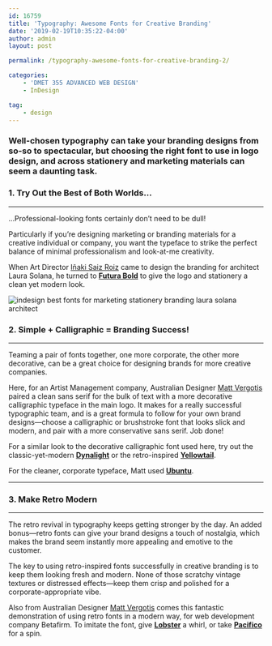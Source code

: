 ```yaml
---
id: 16759
title: 'Typography: Awesome Fonts for Creative Branding'
date: '2019-02-19T10:35:22-04:00'
author: admin
layout: post

permalink: /typography-awesome-fonts-for-creative-branding-2/

categories:
    - 'DMET 355 ADVANCED WEB DESIGN'
    - InDesign

tag:
    - design
---
```


### Well-chosen typography can take your branding designs from so-so to spectacular, but choosing the right font to use in logo design, and across stationery and marketing materials can seem a daunting task.

### **1. Try Out the Best of Both Worlds…** 

---

…Professional-looking fonts certainly don’t need to be dull!

Particularly if you’re designing marketing or branding materials for a creative individual or company, you want the typeface to strike the perfect balance of minimal professionalism and look-at-me creativity.

When Art Director [Iñaki Saiz Roiz](http://www.gregorsamsa.es/Laura-Solana-Arquitecto) came to design the branding for architect Laura Solana, he turned to [**Futura Bold**](https://www.myfonts.com/fonts/bitstream/futura/bold/) to give the logo and stationery a clean yet modern look.

![indesign best fonts for marketing stationery branding laura solana architect](https://image-control-storage.s3.amazonaws.com/2019/02/13124635/Laura-Solana-2-1.jpg)

### **2. Simple + Calligraphic = Branding Success!**

---

Teaming a pair of fonts together, one more corporate, the other more decorative, can be a great choice for designing brands for more creative companies.

Here, for an Artist Management company, Australian Designer [Matt Vergotis](http://www.verg.com.au/portfolio/mandy/) paired a clean sans serif for the bulk of text with a more decorative calligraphic typeface in the main logo. It makes for a really successful typographic team, and is a great formula to follow for your own brand designs—choose a calligraphic or brushstroke font that looks slick and modern, and pair with a more conservative sans serif. Job done!

For a similar look to the decorative calligraphic font used here, try out the classic-yet-modern [**Dynalight**](http://www.fontsquirrel.com/fonts/dynalight) or the retro-inspired [**Yellowtail**](http://www.fontsquirrel.com/fonts/yellowtail).

For the cleaner, corporate typeface, Matt used [**Ubuntu**](http://font.ubuntu.com/).

---

### **3. Make Retro Modern**

---

The retro revival in typography keeps getting stronger by the day. An added bonus—retro fonts can give your brand designs a touch of nostalgia, which makes the brand seem instantly more appealing and emotive to the customer.

The key to using retro-inspired fonts successfully in creative branding is to keep them looking fresh and modern. None of those scratchy vintage textures or distressed effects—keep them crisp and polished for a corporate-appropriate vibe.

Also from Australian Designer [Matt Vergotis](http://www.verg.com.au/portfolio/betafirm/) comes this fantastic demonstration of using retro fonts in a modern way, for web development company Betafirm. To imitate the font, give [**Lobster**](http://www.fontsquirrel.com/fonts/Lobster) a whirl, or take [**Pacifico**](http://www.fontsquirrel.com/fonts/pacifico) for a spin.